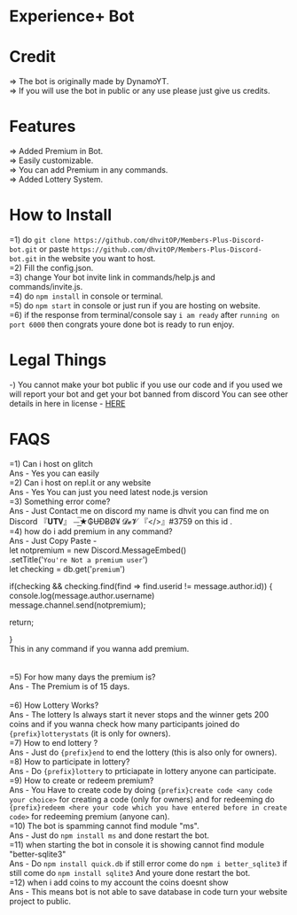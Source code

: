 # Experience+ Bot
# Credit
=> The bot is originally made by DynamoYT. <br />
=> If you will use the bot in public or any use please just give us credits. <br />
# Features
=> Added Premium in Bot. <br />
=> Easily customizable. <br />
=> You can add Premium in any commands. <br />
=> Added Lottery System. <br />
# How to Install
=1) do ``git clone https://github.com/dhvitOP/Members-Plus-Discord-bot.git`` or paste `https://github.com/dhvitOP/Members-Plus-Discord-bot.git` in the website you want to host. <br />
=2) Fill the config.json. <br />
=3) change Your bot invite link in commands/help.js and commands/invite.js. <br />
=4) do ``npm install`` in console or terminal. <br />
=5) do ``npm start`` in console or just run if you are hosting on website. <br />
=6) if the response from terminal/console say `i am ready` after `running on port 6000` then congrats youre done bot is ready to run enjoy. <br />
# Legal Things
-) You cannot make your bot public if you use our code and if you used we will report your bot and get your bot banned from discord You can see other details in here in license - [HERE](https://github.com/dhvitOP/Members-Plus-Discord-bot/blob/master/LICENSE)
# FAQS
=1) Can i host on glitch <br />
Ans - Yes you can easily <br />
=2) Can i host on repl.it or any website <br />
Ans - Yes You can just you need latest node.js version <br />
=3) Something error come?<br />
Ans - Just Contact me on discord my name is dhvit you can find me on Discord 『𝐔𝐓𝐕』 ⏤͟͟͞★₲ɄƉɃØ¥ 𝓓𝓮𝓥  『</>』#3759 on this id . <br />
=4) how do i add premium in any command? <br />
Ans - Just Copy Paste - <br /> 
let notpremium = new Discord.MessageEmbed() <br />
.setTitle('`You're Not a premium user`') <br />
 let checking = db.get('`premium`') <br />

if(checking && checking.find(find => find.userid != message.author.id)) { <br /> 
  console.log(message.author.username) <br />
  message.channel.send(notpremium); <br />

  return; <br />

} <br /> This in any command if you wanna add premium. <br />
 <br />
  <br />
  =5) For how many days the premium is?  <br />
  Ans - The Premium is of 15 days.  <br />
  <br />
  =6) How Lottery Works? <br />
  Ans - The lottery Is always start it never stops and the winner gets 200 coins and if you wanna check how many participants joined do `{prefix}lotterystats` (it is only for owners). <br />
  =7) How to end lottery ? <br />
  Ans - Just do `{prefix}end` to end the lottery (this is also only for owners). <br />
  =8) How to participate in lottery? <br />
  Ans - Do `{prefix}lottery` to prticiapate in lottery anyone can participate. <br />
  =9) How to create or redeem premium? <br />
  Ans - You Have to create code by doing `{prefix}create code <any code your choice>` for creating a code (only for owners) and for redeeming do `{prefix}redeem <here your code which you have entered before in create code>` for redeeming premium (anyone can). <br />
  =10) The bot is spamming cannot find module "ms". <br />
  Ans - Just do `npm install ms` and done restart the bot. <br />
  =11) when starting the bot in console it is showing cannot find module "better-sqlite3" <br />
Ans - Do `npm install quick.db` if still error come do `npm i better_sqlite3` if still come do `npm install sqlite3` And youre done restart the bot. <br />
=12) when i add coins to my account the coins doesnt show <br />
Ans - This means bot is not able to save database in code turn your website project to public. <br />

